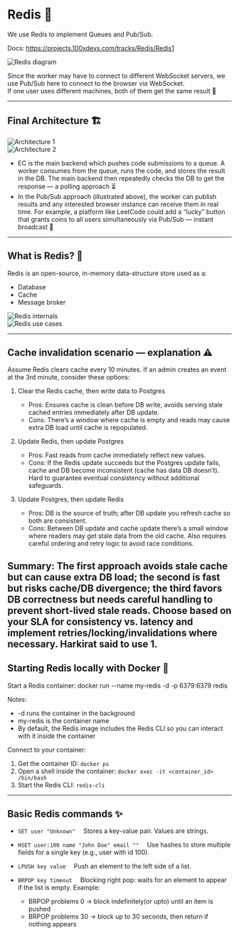 # Redis 🚀

We use Redis to implement Queues and Pub/Sub.

Docs: https://projects.100xdevs.com/tracks/Redis/Redis1

![Redis diagram](https://github.com/user-attachments/assets/46c15478-419d-4761-a5b6-c9624cabc1d1)

Since the worker may have to connect to different WebSocket servers, we use Pub/Sub here to connect to the browser via WebSocket.  
If one user uses different machines, both of them get the same result 🔁

---

## Final Architecture 🏗️
![Architecture 1](https://github.com/user-attachments/assets/1b0f7e69-6b96-4084-9b20-d083ef810b94)  
![Architecture 2](https://github.com/user-attachments/assets/88b72813-e89e-447a-9d4e-6e8c76fe3b46)

- EC is the main backend which pushes code submissions to a queue. A worker consumes from the queue, runs the code, and stores the result in the DB. The main backend then repeatedly checks the DB to get the response — a polling approach ⏳
- In the Pub/Sub approach (illustrated above), the worker can publish results and any interested browser instance can receive them in real time. For example, a platform like LeetCode could add a “lucky” button that grants coins to all users simultaneously via Pub/Sub — instant broadcast 🎉

---

## What is Redis? 🧠
Redis is an open-source, in-memory data-structure store used as a:
- Database
- Cache
- Message broker

![Redis internals](https://github.com/user-attachments/assets/08b49fb6-ddaa-4282-b982-af319f4b9110)  
![Redis use cases](https://github.com/user-attachments/assets/3a77e66c-85e6-4f77-a490-ce85d1054ad8)

---

## Cache invalidation scenario — explanation ⚠️

Assume Redis clears cache every 10 minutes. If an admin creates an event at the 3rd minute, consider these options:

1. Clear the Redis cache, then write data to Postgres  
   - Pros: Ensures cache is clean before DB write, avoids serving stale cached entries immediately after DB update.  
   - Cons: There’s a window where cache is empty and reads may cause extra DB load until cache is repopulated.

2. Update Redis, then update Postgres  
   - Pros: Fast reads from cache immediately reflect new values.  
   - Cons: If the Redis update succeeds but the Postgres update fails, cache and DB become inconsistent (cache has data DB doesn’t). Hard to guarantee eventual consistency without additional safeguards.

3. Update Postgres, then update Redis  
   - Pros: DB is the source of truth; after DB update you refresh cache so both are consistent.  
   - Cons: Between DB update and cache update there’s a small window where readers may get stale data from the old cache. Also requires careful ordering and retry logic to avoid race conditions.

Summary: The first approach avoids stale cache but can cause extra DB load; the second is fast but risks cache/DB divergence; the third favors DB correctness but needs careful handling to prevent short-lived stale reads. Choose based on your SLA for consistency vs. latency and implement retries/locking/invalidations where necessary.
Harkirat said to use 1.
---

## Starting Redis locally with Docker 🐳

Start a Redis container:
docker run --name my-redis -d -p 6379:6379 redis

Notes:
- -d runs the container in the background
- my-redis is the container name
- By default, the Redis image includes the Redis CLI so you can interact with it inside the container

Connect to your container:
1. Get the container ID:
   `docker ps`
2. Open a shell inside the container:
   `docker exec -it <container_id> /bin/bash`
3. Start the Redis CLI:
   `redis-cli`

---

## Basic Redis commands ✨

- `SET user "Unknown"  `
  Stores a key-value pair. Values are strings.

- `HSET user:100 name "John Doe" email ""  `
  Use hashes to store multiple fields for a single key (e.g., user with id 100).

- `LPUSH key value  `
  Push an element to the left side of a list.

- `BRPOP key timeout  `
  Blocking right pop: waits for an element to appear if the list is empty. Example:
  - BRPOP problems 0  → block indefinitely(or upto) until an item is pushed
  - BRPOP problems 30 → block up to 30 seconds, then return if nothing appears
